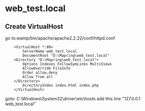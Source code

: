 web_test.local
==============

Create VirtualHost
----------------
go to:wamp/bin/apache/apache2.2.22/conf/httpd.conf

		<VirtualHost *:80>
			ServerName web_test.local
			DocumentRoot "D:\Mapring\web_test.local"
		<Directory "D:\Mapring\web_test.local">
			Options Indexes FollowSymLinks MultiViews
			AllowOverride FileInfo
			Order allow,deny
			Allow from all
		</Directory>
			DirectoryIndex index.html index.php
		</VirtualHost>

goto: C:\Windows\System32\driver\etc\hosts
	add this line "127.0.0.1       web_test.local"
